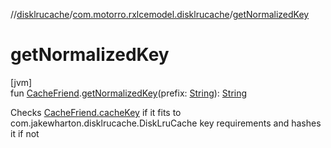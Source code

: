 //[disklrucache](../../index.md)/[com.motorro.rxlcemodel.disklrucache](index.md)/[getNormalizedKey](get-normalized-key.md)

# getNormalizedKey

[jvm]\
fun [CacheFriend](../../../base/base/com.motorro.rxlcemodel.base.service/-cache-friend/index.md).[getNormalizedKey](get-normalized-key.md)(prefix: [String](https://kotlinlang.org/api/latest/jvm/stdlib/kotlin/-string/index.html)): [String](https://kotlinlang.org/api/latest/jvm/stdlib/kotlin/-string/index.html)

Checks [CacheFriend.cacheKey](../../../base/base/com.motorro.rxlcemodel.base.service/-cache-friend/cache-key.md) if it fits to com.jakewharton.disklrucache.DiskLruCache key requirements and hashes it if not
